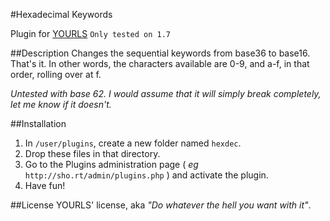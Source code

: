 #Hexadecimal Keywords


Plugin for [YOURLS](http://yourls.org) `Only tested on 1.7`

##Description
Changes the sequential keywords from base36 to base16. That's it. In other words, the characters available are 0-9, and a-f, in that order, rolling over at f.

*Untested with base 62. I would assume that it will simply break completely, let me know if it doesn't.*

##Installation
1. In `/user/plugins`, create a new folder named `hexdec`.
2. Drop these files in that directory.
3. Go to the Plugins administration page ( *eg* `http://sho.rt/admin/plugins.php` ) and activate the plugin.
4. Have fun!

##License
YOURLS' license, aka *"Do whatever the hell you want with it"*.
